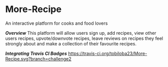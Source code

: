 # More-Recipe
An interactive platform for cooks and food lovers

***Overview***
This platform will allow users sign up, add recipes, view other users recipes, upvote/downvote recipes, leave reviews on recipes they feel strongly about and make a collection of their favourite recipes.

***Integrating Travis CI Badges***
https://travis-ci.org/tobiloba23/More-Recipe.svg?branch=challenge2
